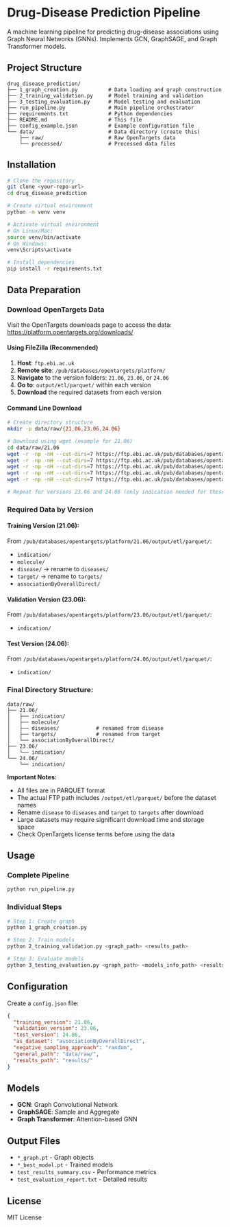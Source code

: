 # Drug-Disease Prediction Pipeline

A machine learning pipeline for predicting drug-disease associations using Graph Neural Networks (GNNs). Implements GCN, GraphSAGE, and Graph Transformer models.

## Project Structure

```
drug_disease_prediction/
├── 1_graph_creation.py          # Data loading and graph construction
├── 2_training_validation.py     # Model training and validation
├── 3_testing_evaluation.py      # Model testing and evaluation
├── run_pipeline.py              # Main pipeline orchestrator
├── requirements.txt             # Python dependencies
├── README.md                    # This file
├── config_example.json          # Example configuration file
└── data/                        # Data directory (create this)
    ├── raw/                     # Raw OpenTargets data
    └── processed/               # Processed data files
```

## Installation

```bash
# Clone the repository
git clone <your-repo-url>
cd drug_disease_prediction

# Create virtual environment
python -m venv venv

# Activate virtual environment
# On Linux/Mac:
source venv/bin/activate
# On Windows:
venv\Scripts\activate

# Install dependencies
pip install -r requirements.txt
```

## Data Preparation

### Download OpenTargets Data

Visit the OpenTargets downloads page to access the data: https://platform.opentargets.org/downloads/

#### Using FileZilla (Recommended)
1. **Host**: `ftp.ebi.ac.uk`
2. **Remote site**: `/pub/databases/opentargets/platform/`
3. **Navigate** to the version folders: `21.06`, `23.06`, or `24.06`
4. **Go to**: `output/etl/parquet/` within each version
5. **Download** the required datasets from each version

#### Command Line Download
```bash
# Create directory structure
mkdir -p data/raw/{21.06,23.06,24.06}

# Download using wget (example for 21.06)
cd data/raw/21.06
wget -r -np -nH --cut-dirs=7 https://ftp.ebi.ac.uk/pub/databases/opentargets/platform/21.06/output/etl/parquet/indication/
wget -r -np -nH --cut-dirs=7 https://ftp.ebi.ac.uk/pub/databases/opentargets/platform/21.06/output/etl/parquet/molecule/
wget -r -np -nH --cut-dirs=7 https://ftp.ebi.ac.uk/pub/databases/opentargets/platform/21.06/output/etl/parquet/disease/
wget -r -np -nH --cut-dirs=7 https://ftp.ebi.ac.uk/pub/databases/opentargets/platform/21.06/output/etl/parquet/target/
wget -r -np -nH --cut-dirs=7 https://ftp.ebi.ac.uk/pub/databases/opentargets/platform/21.06/output/etl/parquet/associationByOverallDirect/

# Repeat for versions 23.06 and 24.06 (only indication needed for these)
```

### Required Data by Version

#### Training Version (21.06):
From `/pub/databases/opentargets/platform/21.06/output/etl/parquet/`:
- `indication/`
- `molecule/`
- `disease/` → rename to `diseases/`
- `target/` → rename to `targets/`
- `associationByOverallDirect/`

#### Validation Version (23.06):
From `/pub/databases/opentargets/platform/23.06/output/etl/parquet/`:
- `indication/`

#### Test Version (24.06):
From `/pub/databases/opentargets/platform/24.06/output/etl/parquet/`:
- `indication/`

### Final Directory Structure:
```
data/raw/
├── 21.06/
│   ├── indication/           
│   ├── molecule/            
│   ├── diseases/            # renamed from disease
│   ├── targets/             # renamed from target
│   └── associationByOverallDirect/
├── 23.06/
│   └── indication/          
└── 24.06/
    └── indication/          
```

**Important Notes:**
- All files are in PARQUET format
- The actual FTP path includes `/output/etl/parquet/` before the dataset names
- Rename `disease` to `diseases` and `target` to `targets` after download
- Large datasets may require significant download time and storage space
- Check OpenTargets license terms before using the data

## Usage

### Complete Pipeline
```bash
python run_pipeline.py
```

### Individual Steps
```bash
# Step 1: Create graph
python 1_graph_creation.py

# Step 2: Train models
python 2_training_validation.py <graph_path> <results_path>

# Step 3: Evaluate models
python 3_testing_evaluation.py <graph_path> <models_info_path> <results_path>
```

## Configuration

Create a `config.json` file:

```json
{
  "training_version": 21.06,
  "validation_version": 23.06,
  "test_version": 24.06,
  "as_dataset": "associationByOverallDirect",
  "negative_sampling_approach": "random",
  "general_path": "data/raw/",
  "results_path": "results/"
}
```

## Models

- **GCN**: Graph Convolutional Network
- **GraphSAGE**: Sample and Aggregate
- **Graph Transformer**: Attention-based GNN

## Output Files

- `*_graph.pt` - Graph objects
- `*_best_model.pt` - Trained models
- `test_results_summary.csv` - Performance metrics
- `test_evaluation_report.txt` - Detailed results

## License

MIT License

